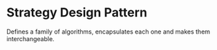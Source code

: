 # Strategy Design Pattern

Defines a family of algorithms, encapsulates each one and makes them interchangeable.